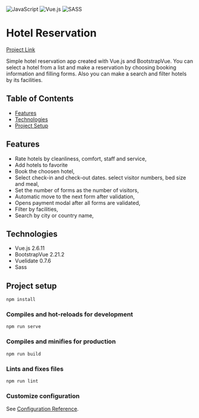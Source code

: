 ![JavaScript](https://img.shields.io/badge/javascript-%23323330.svg?style=for-the-badge&logo=javascript&logoColor=%23F7DF1E) ![Vue.js](https://img.shields.io/badge/vuejs-%2335495e.svg?style=for-the-badge&logo=vuedotjs&logoColor=%234FC08D) ![SASS](https://img.shields.io/badge/SASS-hotpink.svg?style=for-the-badge&logo=SASS&logoColor=white)


# Hotel Reservation

[Project Link](https://hotel-reservation-ozanulutas.vercel.app/)

Simple hotel reservation app created with Vue.js and BootstrapVue.
You can select a hotel from a list and make a reservation by choosing booking information and filling forms. Also you can make a search and filter hotels by its facilities.


## Table of Contents

* [Features](#features)
* [Technologies](#technologies)
* [Project Setup](#project-setup)


## Features

- Rate hotels by cleanliness, comfort, staff and service,
- Add hotels to favorite
- Book the choosen hotel,
- Select check-in and check-out dates. select visitor numbers, bed size and meal,
- Set the number of forms as the number of visitors,
- Automatic move to the next form after validation,
- Opens payment modal after all forms are validated,
- Filter by facilities,
- Search by city or country name,


## Technologies

- Vue.js 2.6.11
- BootstrapVue 2.21.2
- Vuelidate 0.7.6
- Sass



## Project setup
```
npm install
```

### Compiles and hot-reloads for development
```
npm run serve
```

### Compiles and minifies for production
```
npm run build
```

### Lints and fixes files
```
npm run lint
```

### Customize configuration
See [Configuration Reference](https://cli.vuejs.org/config/).
